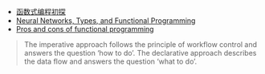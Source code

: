 * [函数式编程初探](http://www.ruanyifeng.com/blog/2012/04/functional_programming.html)
* [Neural Networks, Types, and Functional Programming](http://colah.github.io/posts/2015-09-NN-Types-FP/)
* [Pros and cons of functional programming](https://itnext.io/pros-and-cons-of-functional-programming-32cdf527e1c2)
> The imperative approach follows the principle of workflow control and answers the question ‘how to do’. The declarative approach describes the data flow and answers the question ‘what to do’.
